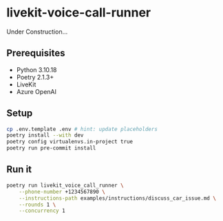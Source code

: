 # livekit-voice-call-runner
Under Construction...

## Prerequisites

- Python 3.10.18
- Poetry 2.1.3+
- LiveKit
- Azure OpenAI

## Setup

```bash
cp .env.template .env # hint: update placeholders
poetry install --with dev
poetry config virtualenvs.in-project true
poetry run pre-commit install
```

## Run it
```bash
poetry run livekit_voice_call_runner \
    --phone-number +1234567890 \
    --instructions-path examples/instructions/discuss_car_issue.md \
    --rounds 1 \
    --concurrency 1
```
